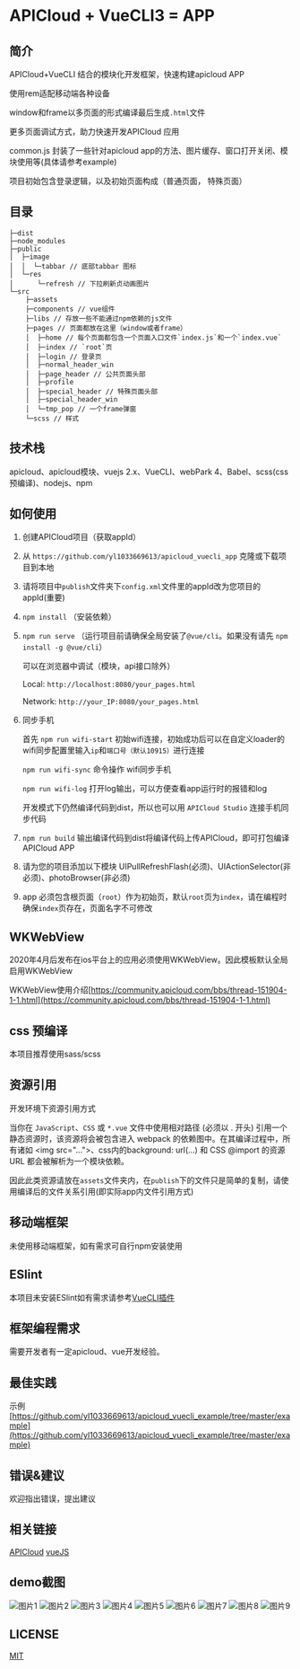 # APICloud + VueCLI3 = APP


## 简介

APICloud+VueCLI 结合的模块化开发框架，快速构建apicloud APP

使用rem适配移动端各种设备

window和frame以多页面的形式编译最后生成`.html`文件

更多页面调试方式，助力快速开发APICloud 应用

common.js 封装了一些针对apicloud app的方法、图片缓存、窗口打开关闭、模块使用等(具体请参考example)

项目初始包含登录逻辑，以及初始页面构成（普通页面， 特殊页面）

## 目录

```
├─dist
├─node_modules
├─public
│  ├─image
│  │  └─tabbar // 底部tabbar 图标
│  └─res
│      └─refresh // 下拉刷新贞动画图片
└─src
    ├─assets
    ├─components // vue组件
    ├─libs // 存放一些不能通过npm依赖的js文件
    ├─pages // 页面都放在这里（window或者frame）
    │  ├─home // 每个页面都包含一个页面入口文件`index.js`和一个`index.vue`
    │  ├─index // `root`页
    │  ├─login // 登录页
    │  ├─normal_header_win
    │  ├─page_header // 公共页面头部
    │  ├─profile
    │  ├─special_header // 特殊页面头部
    │  ├─special_header_win
    │  └─tmp_pop // 一个frame弹窗
    └─scss // 样式
```

## 技术栈

apicloud、apicloud模块、vuejs 2.x、VueCLI、webPark 4、Babel、scss(css预编译)、nodejs、npm

## 如何使用

1. 创建APICloud项目（获取appId）

2. 从 `https://github.com/yl1033669613/apicloud_vuecli_app` 克隆或下载项目到本地

3. 请将项目中`publish`文件夹下`config.xml`文件里的appId改为您项目的appId(重要)

4. `npm install` （安装依赖）

5. `npm run serve` （运行项目前请确保全局安装了`@vue/cli`。如果没有请先 `npm install -g @vue/cli`）

    可以在浏览器中调试（模块，api接口除外）

    Local: `http://localhost:8080/your_pages.html`

    Network: `http://your_IP:8080/your_pages.html`

6. 同步手机

    首先 `npm run wifi-start` 初始wifi连接，初始成功后可以在自定义loader的wifi同步配置里输入`ip`和`端口号（默认10915）`进行连接

    `npm run wifi-sync` 命令操作 wifi同步手机

    `npm run wifi-log` 打开log输出，可以方便查看app运行时的报错和log

    开发模式下仍然编译代码到dist，所以也可以用 `APICloud Studio` 连接手机同步代码

7. `npm run build` 输出编译代码到dist将编译代码上传APICloud，即可打包编译APICloud APP

8. 请为您的项目添加以下模块 UIPullRefreshFlash(必须)、UIActionSelector(非必须)、photoBrowser(非必须)

9. app 必须包含根页面（`root`）作为初始页，默认`root`页为`index`，请在编程时确保`index`页存在，页面名字不可修改

## WKWebView

2020年4月后发布在ios平台上的应用必须使用WKWebView。因此模板默认全局启用WKWebView

WKWebView使用介绍[https://community.apicloud.com/bbs/thread-151904-1-1.html](https://community.apicloud.com/bbs/thread-151904-1-1.html)

## css 预编译

本项目推荐使用sass/scss

## 资源引用

开发环境下资源引用方式

当你在 `JavaScript`、`CSS` 或 `*.vue` 文件中使用相对路径 (必须以 . 开头) 引用一个静态资源时，该资源将会被包含进入 webpack 的依赖图中。在其编译过程中，所有诸如 &lt;img src="...">、css内的background: url(...) 和 CSS @import 的资源 URL 都会被解析为一个模块依赖。

因此此类资源请放在`assets`文件夹内，在`publish`下的文件只是简单的复制，请使用编译后的文件关系引用(即实际app内文件引用方式)

## 移动端框架

未使用移动端框架，如有需求可自行npm安装使用

## ESlint

本项目未安装ESlint如有需求请参考[VueCLI插件](https://cli.vuejs.org/zh/guide/plugins-and-presets.html#%E6%8F%92%E4%BB%B6)

## 框架编程需求

需要开发者有一定apicloud、vue开发经验。

## 最佳实践

示例[https://github.com/yl1033669613/apicloud_vuecli_example/tree/master/example](https://github.com/yl1033669613/apicloud_vuecli_example/tree/master/example)

## 错误&建议

欢迎指出错误，提出建议

## 相关链接

[APICloud](https://www.apicloud.com/)
[vueJS](https://cn.vuejs.org/)

## demo截图

![图片1](https://github.com/yl1033669613/apicloud_vuecli_example/blob/master/example/example_pic/1.jpg)
![图片2](https://github.com/yl1033669613/apicloud_vuecli_example/blob/master/example/example_pic/2.jpg)
![图片3](https://github.com/yl1033669613/apicloud_vuecli_example/blob/master/example/example_pic/3.jpg)
![图片4](https://github.com/yl1033669613/apicloud_vuecli_example/blob/master/example/example_pic/4.jpg)
![图片5](https://github.com/yl1033669613/apicloud_vuecli_example/blob/master/example/example_pic/5.jpg)
![图片6](https://github.com/yl1033669613/apicloud_vuecli_example/blob/master/example/example_pic/6.jpg)
![图片7](https://github.com/yl1033669613/apicloud_vuecli_example/blob/master/example/example_pic/7.jpg)
![图片8](https://github.com/yl1033669613/apicloud_vuecli_example/blob/master/example/example_pic/8.jpg)
![图片9](https://github.com/yl1033669613/apicloud_vuecli_example/blob/master/example/example_pic/9.jpg)

## LICENSE

[MIT](https://github.com/yl1033669613/apicloud_vuecli_app/blob/master/LICENSE)